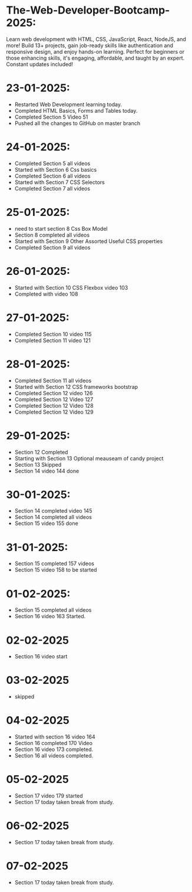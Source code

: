# The-Web-Developer-Bootcamp-2025:
Learn web development with HTML, CSS, JavaScript, React, NodeJS, and more! Build 13+ projects, gain job-ready skills like authentication and responsive design, and enjoy hands-on learning. Perfect for beginners or those enhancing skills, it's engaging, affordable, and taught by an expert. Constant updates included!

# 23-01-2025: 
* Restarted Web Development learning today. 
* Completed HTML Basics, Forms and Tables today.
* Completed Section 5 Video 51 
* Pushed all the changes to GitHub on master branch 

# 24-01-2025:
* Completed Section 5 all videos
* Started with Section 6 Css basics
* Completed Section 6 all videos
* Started with Section 7 CSS Selectors
* Completed Section 7 all videos

# 25-01-2025:
* need to start section 8 Css Box Model
* Section 8 completed all videos
* Started with Section 9 Other Assorted Useful CSS properties
* Completed Section 9 all videos

# 26-01-2025:
* Started with Section 10 CSS Flexbox video 103
* Completed with video 108

# 27-01-2025:
* Completed Section 10 video 115
* Completed Section 11 video 121

# 28-01-2025:
* Completed Section 11 all videos
* Started with Section 12 CSS frameworks bootstrap
* Completed Section 12 video 126
* Completed Section 12 Video 127 
* Completed Section 12 Video 128
* Completed Section 12 Video 129

# 29-01-2025:
* Section 12 Completed 
* Starting with Section 13 Optional meauseam of candy project
* Section 13 Skipped
* Section 14 video 144 done

# 30-01-2025:
* Section 14 completed video 145
* Section 14 completed all videos
* Section 15 video 155 done

# 31-01-2025:
* Section 15 completed 157 videos
* Section 15 video 158 to be started

# 01-02-2025:
* Section 15  completed all videos
* Section 16 video 163 Started.

# 02-02-2025
* Section 16 video start 

# 03-02-2025
* skipped

# 04-02-2025
* Started with section 16 video 164
* Section 16 completed 170 Video
* Section 16 video 173 completed.
* Section 16 all videos completed.

# 05-02-2025
* Section 17 video 179 started
* Section 17 today taken break from study.

# 06-02-2025
* Section 17 today taken break from study.

# 07-02-2025
* Section 17 today taken break from study.


